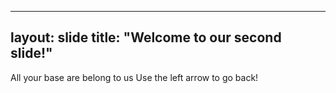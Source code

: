 -------
layout: slide
title: "Welcome to our second slide!"
-------
All your base are belong to us
Use the left arrow to go back!

